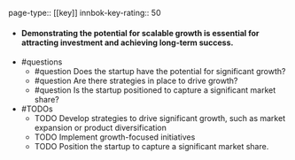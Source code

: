 page-type:: [[key]]
innbok-key-rating:: 50
- #### Demonstrating the potential for scalable growth is essential for attracting investment and achieving long-term success.
- #questions
  - #question Does the startup have the potential for significant growth?
  - #question Are there strategies in place to drive growth?
  - #question Is the startup positioned to capture a significant market share?
- #TODOs
  - TODO Develop strategies to drive significant growth, such as market expansion or product diversification
  - TODO  Implement growth-focused initiatives
  - TODO  Position the startup to capture a significant market share.



